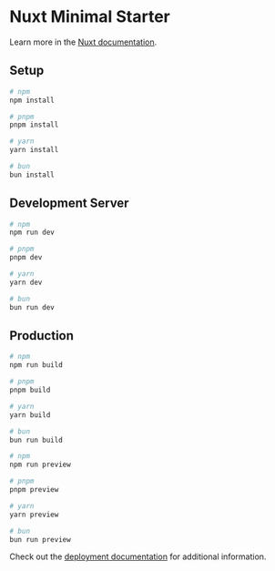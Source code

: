 <!-- Nuxt Minimal Starter Documentation -->

# Nuxt Minimal Starter

<!-- For detailed guidance, visit the official Nuxt docs -->
Learn more in the [Nuxt documentation](https://nuxt.com/docs/getting-started/introduction).

## Setup

<!-- Install dependencies using your preferred package manager -->
```bash
# npm
npm install

# pnpm
pnpm install

# yarn
yarn install

# bun
bun install
```

## Development Server

<!-- Start your development server at http://localhost:3000 -->
```bash
# npm
npm run dev

# pnpm
pnpm dev

# yarn
yarn dev

# bun
bun run dev
```

## Production

<!-- Build the application for a production release -->
```bash
# npm
npm run build

# pnpm
pnpm build

# yarn
yarn build

# bun
bun run build
```

<!-- Locally preview the production build -->
```bash
# npm
npm run preview

# pnpm
pnpm preview

# yarn
yarn preview

# bun
bun run preview
```

<!-- For more deployment options, see the deployment docs -->
Check out the [deployment documentation](https://nuxt.com/docs/getting-started/deployment) for additional information.
